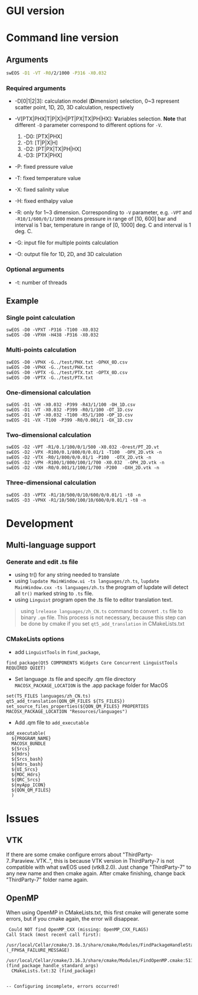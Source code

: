

# GUI version

# Command line version

## Arguments

```bash
swEOS -D1 -VT -R0/2/1000 -P316 -X0.032
```

### Required arguments

* -D[0|1|2|3]: calculation model (**D**imension) selection, 0~3 represent scatter point, 1D, 2D, 3D calculation, respectively

* -V[PTX|PHX|T|P|X|H|PT|PX|TX|PH|HX]: **V**ariables selection. **Note** that different `-D` parameter correspond to different options for `-V`.

    1) -D0: [PTX|PHX]
    2) -D1: [T|P|X|H]
    3) -D2: [PT|PX|TX|PH|HX]
    4) -D3: [PTX|PHX]

* -P: fixed pressure value

* -T: fixed temperature value

* -X: fixed salinity value

* -H: fixed enthalpy value

* -R: only for 1~3 dimension. Corresponding to `-V` parameter, e.g. `-VPT` and `-R10/1/600/0/1/1000` means pressure in range of [10, 600] bar and interval is 1 bar, temperature in range of [0, 1000] deg. C and interval is 1 deg. C.

* -G: input file for multiple points calculation

* -O: output file for 1D, 2D, and 3D calculation

### Optional arguments

* -t: number of threads




## Example
### Single point calculation
```
swEOS -D0 -VPXT -P316 -T100 -X0.032
swEOS -D0 -VPXH -H438 -P316 -X0.032
```
### Multi-points calculation
```
swEOS -D0 -VPHX -G../test/PHX.txt -OPHX_0D.csv
swEOS -D0 -VPHX -G../test/PHX.txt
swEOS -D0 -VPTX -G../test/PTX.txt -OPTX_0D.csv
swEOS -D0 -VPTX -G../test/PTX.txt
```

### One-dimensional calculation

```
swEOS -D1 -VH -X0.032 -P399 -R43/1/100 -OH_1D.csv
swEOS -D1 -VT -X0.032 -P399 -R0/1/100 -OT_1D.csv
swEOS -D1 -VP -X0.032 -T100 -R5/1/100 -OP_1D.csv
swEOS -D1 -VX -T100 -P399 -R0/0.001/1 -OX_1D.csv
```

### Two-dimensional calculation

```
swEOS -D2 -VPT -R1/0.1/100/0/1/500 -X0.032 -Orest/PT_2D.vt 
swEOS -D2 -VPX -R100/0.1/800/0/0.01/1 -T100  -OPX_2D.vtk -n
swEOS -D2 -VTX -R0/1/800/0/0.01/1 -P100  -OTX_2D.vtk -n
swEOS -D2 -VPH -R100/1/800/100/1/700 -X0.032  -OPH_2D.vtk -n
swEOS -D2 -VXH -R0/0.001/1/100/1/700 -P200  -OXH_2D.vtk -n
```

### Three-dimensional calculation

```
swEOS -D3 -VPTX -R1/10/500/0/10/600/0/0.01/1 -t8 -n
swEOS -D3 -VPHX -R1/10/500/100/10/600/0/0.01/1 -t8 -n
```

# Development

## Multi-language support

### Generate and edit .ts file
* using tr() for any string needed to translate
* using `lupdate MainWindow.ui -ts languages/zh.ts`, `lupdate MainWindow.cxx -ts languages/zh.ts` the program of lupdate will detect all `tr()` marked string to `.ts` file.
* using `Linguist` program open the .ts file to editor translation text.
> using `lrelease languages/zh_CN.ts` command to convert `.ts` file to binary `.qm` file. This process is not necessary, because this step can be done by cmake if you set `qt5_add_translation` in CMakeLists.txt

### CMakeLists options

* add `LinguistTools` in `find_package`, 
```
find_package(Qt5 COMPONENTS Widgets Core Concurrent LinguistTools REQUIRED QUIET)
```

* Set language .ts file and specify .qm file directory
`MACOSX_PACKAGE_LOCATION` is the .app package folder for MacOS
```
set(TS_FILES languages/zh_CN.ts)
qt5_add_translation(QON_QM_FILES ${TS_FILES})
set_source_files_properties(${QON_QM_FILES} PROPERTIES MACOSX_PACKAGE_LOCATION "Resources/languages")
```

* Add .qm file to `add_executable`

```
add_executable(
  ${PROGRAM_NAME}  
  MACOSX_BUNDLE
  ${Srcs} 
  ${Hdrs} 
  ${Srcs_bash} 
  ${Hdrs_bash} 
  ${UI_Srcs} 
  ${MOC_Hdrs} 
  ${QRC_Srcs}
  ${myApp_ICON}
  ${QON_QM_FILES}
  )
```


# Issues

## VTK

If there are some cmake configure errors about "ThirdParty-7..Paraview..VTK..", this is because VTK version in ThirdParty-7 is not compatible with what swEOS used (vtk8.2.0). Just change "ThirdParty-7" to any new name and then cmake again. After cmake finishing, change back "ThirdParty-7" folder name again.

## OpenMP
When using OpenMP in CMakeLists.txt, this first cmake will generate some errors, but if you cmake again, the error will disappear.

```
 Could NOT find OpenMP_CXX (missing: OpenMP_CXX_FLAGS)
Call Stack (most recent call first):
  /usr/local/Cellar/cmake/3.16.3/share/cmake/Modules/FindPackageHandleStandardArgs.cmake:393 (_FPHSA_FAILURE_MESSAGE)
  /usr/local/Cellar/cmake/3.16.3/share/cmake/Modules/FindOpenMP.cmake:511 (find_package_handle_standard_args)
  CMakeLists.txt:32 (find_package)


-- Configuring incomplete, errors occurred!
```
